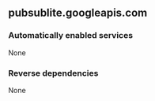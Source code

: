 ## pubsublite.googleapis.com

### Automatically enabled services

None

### Reverse dependencies

None
